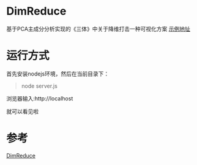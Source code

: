 # DimReduce
基于PCA主成分分析实现的《三体》中关于降维打击一种可视化方案
[示例地址](http://server.krytro.com:5003)

# 运行方式
首先安装nodejs环境，然后在当前目录下：
> node server.js

浏览器输入:http://localhost

就可以看见啦

# 参考
[DimReduce](https://github.com/KikiLetGo/DimReduce)
